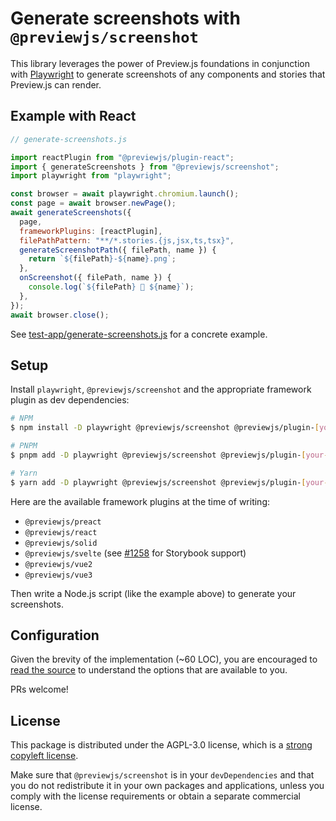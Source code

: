# Generate screenshots with `@previewjs/screenshot`

This library leverages the power of Preview.js foundations in conjunction with [Playwright](https://playwright.dev) to generate screenshots of any components and stories that Preview.js can render.

## Example with React

```js
// generate-screenshots.js

import reactPlugin from "@previewjs/plugin-react";
import { generateScreenshots } from "@previewjs/screenshot";
import playwright from "playwright";

const browser = await playwright.chromium.launch();
const page = await browser.newPage();
await generateScreenshots({
  page,
  frameworkPlugins: [reactPlugin],
  filePathPattern: "**/*.stories.{js,jsx,ts,tsx}",
  generateScreenshotPath({ filePath, name }) {
    return `${filePath}-${name}.png`;
  },
  onScreenshot({ filePath, name }) {
    console.log(`${filePath} 📸 ${name}`);
  },
});
await browser.close();
```

See [test-app/generate-screenshots.js](./test-app/generate-screenshots.js) for a concrete example.

## Setup

Install `playwright`, `@previewjs/screenshot` and the appropriate framework plugin as dev dependencies:

```sh
# NPM
$ npm install -D playwright @previewjs/screenshot @previewjs/plugin-[your-framework]

# PNPM
$ pnpm add -D playwright @previewjs/screenshot @previewjs/plugin-[your-framework]

# Yarn
$ yarn add -D playwright @previewjs/screenshot @previewjs/plugin-[your-framework]
```

Here are the available framework plugins at the time of writing:

- `@previewjs/preact`
- `@previewjs/react`
- `@previewjs/solid`
- `@previewjs/svelte` (see [#1258](https://github.com/fwouts/previewjs/issues/1258) for Storybook support)
- `@previewjs/vue2`
- `@previewjs/vue3`

Then write a Node.js script (like the example above) to generate your screenshots.

## Configuration

Given the brevity of the implementation (~60 LOC), you are encouraged to [read the source](./src/index.ts) to understand the options that are available to you.

PRs welcome!

## License

This package is distributed under the AGPL-3.0 license, which is a [strong copyleft license](https://snyk.io/learn/agpl-license/).

Make sure that `@previewjs/screenshot` is in your `devDependencies` and that you do not redistribute it in your own packages and applications, unless you comply with the license requirements or obtain a separate commercial license.
